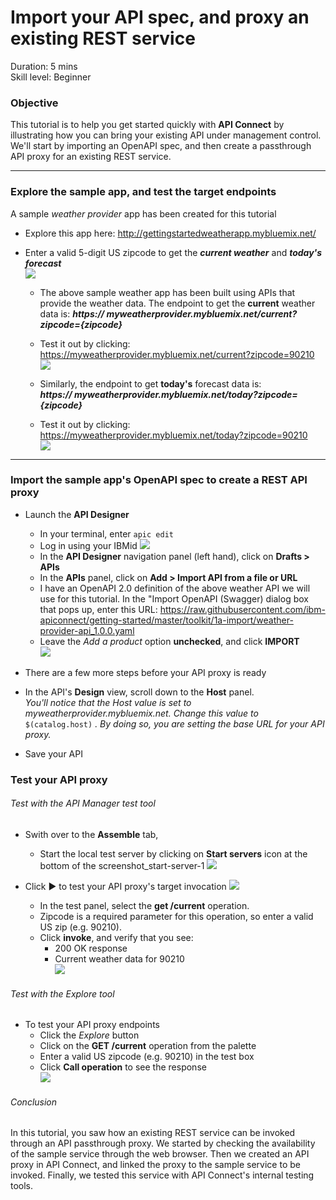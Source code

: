 # Import your API spec, and proxy an existing REST service
Duration: 5 mins  
Skill level: Beginner  


### Objective
This tutorial is to help you get started quickly with **API Connect** by illustrating how you can bring your existing API under management control. We'll start by importing an OpenAPI spec, and then create a passthrough API proxy for an existing REST service.

---


### Explore the sample app, and test the target endpoints
A sample _weather provider_ app has been created for this tutorial
- Explore this app here: http://gettingstartedweatherapp.mybluemix.net/
- Enter a valid 5-digit US zipcode to get the _**current weather**_ and _**today's forecast**_  
![](/bluemix/1a/images/explore-weatherapp-1.png)

  - The above sample weather app has been built using APIs that provide the weather data.  The endpoint to get the **current** weather data is:     _**https:// myweatherprovider<span></span>.mybluemix.net/current?zipcode={zipcode}**_
  - Test it out by clicking: https://myweatherprovider.mybluemix.net/current?zipcode=90210  
  ![](/bluemix/1a/images/explore-weatherapp-2.png)

  - Similarly, the endpoint to get **today's** forecast data is:  
   _**https:// myweatherprovider<span></span>.mybluemix.net/today?zipcode={zipcode}**_
  - Test it out by clicking: https://myweatherprovider.mybluemix.net/today?zipcode=90210  
  ![](/bluemix/1a/images/explore-weatherapp-3.png)


---

### Import the sample app's OpenAPI spec to create a REST API proxy
- Launch the **API Designer**
  - In your terminal, enter `apic edit`
  - Log in using your IBMid
    ![](images/screenshot_apic-edit_login.png)
  - In the **API Designer** navigation panel (left hand), click on **Drafts > APIs**
  - In the **APIs** panel, click on **Add > Import API from a file or URL**
  - I have an OpenAPI 2.0 definition of the above weather API we will use for this tutorial.  In the "Import OpenAPI (Swagger) dialog box that pops up, enter this URL:
https://raw.githubusercontent.com/ibm-apiconnect/getting-started/master/toolkit/1a-import/weather-provider-api_1.0.0.yaml
  - Leave the _Add a product_ option **unchecked**, and click **IMPORT**  
    ![](images/screenshot_import-url.png)  






- There are a few more steps before your API proxy is ready
- In the API's **Design** view, scroll down to the **Host** panel.   
_You'll notice that the Host value is set to myweatherprovider.mybluemix.net. Change this value to_ ```$(catalog.host)``` _. By doing so, you are setting the base URL for your API proxy._
- Save your API  




### Test your API proxy
###### Test with the _API Manager test tool_
- Swith over to the **Assemble** tab,
  - Start the local test server by clicking on **Start servers** icon at the bottom of the screenshot_start-server-1
    ![](images/screenshot_start-server-1.png)

- Click ► to test your API proxy's target invocation
    ![](images/screenshot_test-0.png)

  - In the test panel, select the **get /current** operation.  
  - Zipcode is a required parameter for this operation, so enter a valid US zip (e.g. 90210).  
  - Click **invoke**, and verify that you see:
    - 200 OK response
    - Current weather data for 90210  
    ![](images/screenshot_test-1.png)    


###### Test with the _Explore tool_  
- To test your API proxy endpoints
  - Click the _Explore_ button
  - Click on the **GET /current** operation from the palette
  - Enter a valid US zipcode (e.g. 90210) in the test box
  - Click **Call operation** to see the response  
  ![](images/screenshot_explore.png)

###### Conclusion

In this tutorial, you saw how an existing REST service can be invoked through an API passthrough proxy. We started by checking the availability of the sample service through the web browser. Then we created an API proxy in API Connect, and linked the proxy to the sample service to be invoked. Finally, we tested this service with API Connect's internal testing tools.
